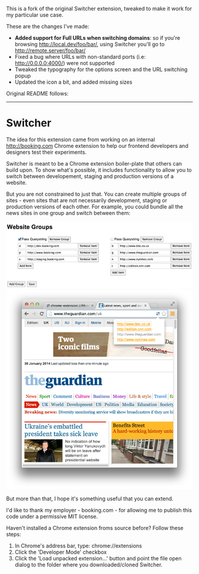 This is a fork of the original Switcher extension, tweaked to make it work for my particular use case.

These are the changes I've made:

- **Added support for Full URLs when switching domains**: so if you're browsing http://local.dev/foo/bar/, using Switcher you'll go to http://remote.server/foo/bar/
- Fixed a bug where URLs with non-standard ports (i.e: http://0.0.0.0:4000/) were not supported
- Tweaked the typography for the options screen and the URL switching popup
- Updated the icon a bit, and added missing sizes

Original README follows:

---

# Switcher

The idea for this extension came from working on an internal <http://booking.com> Chrome extension to help our frontend developers and designers test their experiments. 

Switcher is meant to be a Chrome extension boiler-plate that others can build upon. To show what's possible, it includes functionality to allow you to switch between developement, staging and production versions of a website.

But you are not constrained to just that. You can create multiple groups of sites - even sites that are not necessarily development, staging or production versions of each other. For example, you could bundle all the news sites in one group and switch between them:

<img src="screenshots/switcher-config.png"/>
<img src="screenshots/switcher-in-action.png"/>

But more than that, I hope it's something useful that you can extend.

I'd like to thank my employer - booking.com - for allowing me to publish this code under a permissive MIT license.

Haven't installed a Chrome extension froms source before? Follow these steps:

1. In Chrome's address bar, type: chrome://extensions
2. Click the 'Developer Mode' checkbox
3. Click the 'Load unpacked extension...' button and point the file open dialog to the folder where you downloaded/cloned Switcher.
